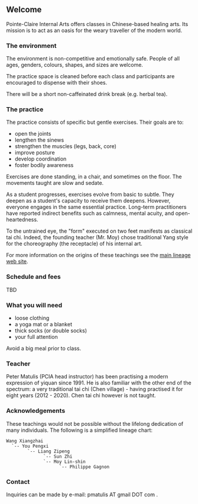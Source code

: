 ## Welcome

Pointe-Claire Internal Arts offers classes in Chinese-based healing arts. Its
mission is to act as an oasis for the weary traveller of the modern world.

### The environment

The environment is non-competitive and emotionally safe. People of all ages,
genders, colours, shapes, and sizes are welcome.

The practice space is cleaned before each class and participants are encouraged
to dispense with their shoes.

There will be a short non-caffeinated drink break (e.g. herbal tea).

### The practice

The practice consists of specific but gentle exercises. Their goals are to:

* open the joints
* lengthen the sinews
* strengthen the muscles (legs, back, core)
* improve posture
* develop coordination
* foster bodily awareness

Exercises are done standing, in a chair, and sometimes on the floor. The
movements taught are slow and sedate.

As a student progresses, exercises evolve from basic to subtle. They deepen as
a student's capacity to receive them deepens. However, everyone engages in the
same essential practice. Long-term practitioners have reported indirect
benefits such as calmness, mental acuity, and open-heartedness.

To the untrained eye, the "form" executed on two feet manifests as classical
tai chi. Indeed, the founding teacher (Mr. Moy) chose traditional Yang style
for the choreography (the receptacle) of his internal art.

For more information on the origins of these teachings see the [main lineage
web site](https://taichinuances.com).

### Schedule and fees

TBD

### What you will need

* loose clothing
* a yoga mat or a blanket
* thick socks (or double socks)
* your full attention

Avoid a big meal prior to class.

### Teacher

Peter Matulis (PCIA head instructor) has been practising a modern expression of
yiquan since 1991. He is also familiar with the other end of the spectrum: a
very traditional tai chi (Chen village) - having practised it for eight
years (2012 - 2020). Chen tai chi however is not taught.

### Acknowledgements

These teachings would not be possible without the lifelong dedication of many
individuals. The following is a simplified lineage chart:

```
Wang Xiangzhai
  `-- You Pengxi
        `-- Liang Zipeng
              `-- Sun Zhi
              `-- Moy Lin-shin
                    `-- Philippe Gagnon
```

### Contact

Inquiries can be made by e-mail: pmatulis AT gmail DOT com .
